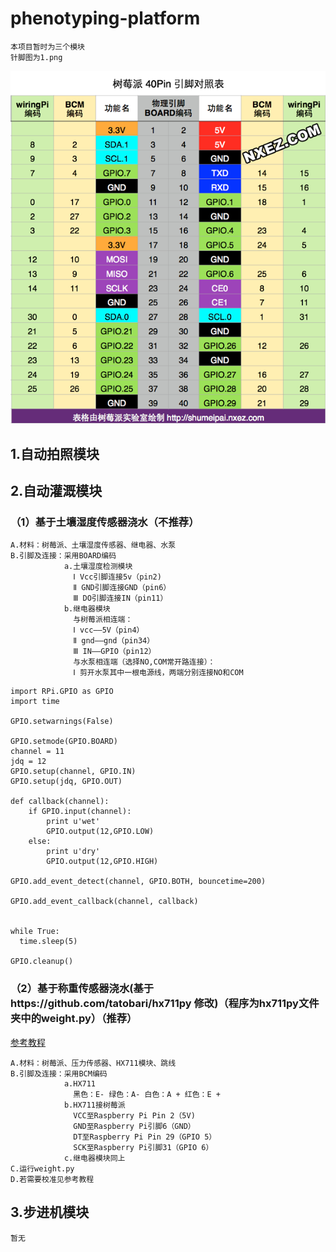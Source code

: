 # phenotyping-platform
    本项目暂时为三个模块
    针脚图为1.png
![针脚图](https://github.com/kirinhcl/phenotyping-platform/blob/main/1.png)
## 1.自动拍照模块



## 2.自动灌溉模块
### （1）基于土壤湿度传感器浇水（不推荐）
    A.材料：树莓派、土壤湿度传感器、继电器、水泵
    B.引脚及连接：采用BOARD编码
                a.土壤湿度检测模块
                  Ⅰ Vcc引脚连接5v（pin2)
                  Ⅱ GND引脚连接GND（pin6）
                  Ⅲ DO引脚连接IN（pin11）
                b.继电器模块
                  与树莓派相连端：
                  Ⅰ vcc——5V（pin4）
                  Ⅱ gnd——gnd（pin34）
                  Ⅲ IN——GPIO（pin12）
                  与水泵相连端（选择NO,COM常开路连接）：
                  Ⅰ 剪开水泵其中一根电源线，两端分别连接NO和COM
```
import RPi.GPIO as GPIO
import time

GPIO.setwarnings(False)

GPIO.setmode(GPIO.BOARD)
channel = 11
jdq = 12
GPIO.setup(channel, GPIO.IN)
GPIO.setup(jdq, GPIO.OUT)

def callback(channel):
    if GPIO.input(channel):
        print u'wet'
        GPIO.output(12,GPIO.LOW)
    else:
        print u'dry'
        GPIO.output(12,GPIO.HIGH)
 
GPIO.add_event_detect(channel, GPIO.BOTH, bouncetime=200)

GPIO.add_event_callback(channel, callback)
 

while True:
  time.sleep(5)

GPIO.cleanup()
```
### （2）基于称重传感器浇水(基于https://github.com/tatobari/hx711py 修改)（程序为hx711py文件夹中的weight.py）（推荐）
[参考教程](https://zhuanlan.zhihu.com/p/132478015)
    
    A.材料：树莓派、压力传感器、HX711模块、跳线
    B.引脚及连接：采用BCM编码
                a.HX711
                  黑色：E- 绿色：A- 白色：A + 红色：E +
                b.HX711接树莓派
                  VCC至Raspberry Pi Pin 2（5V)
                  GND至Raspberry Pi引脚6（GND）
                  DT至Raspberry Pi Pin 29（GPIO 5）
                  SCK至Raspberry Pi引脚31（GPIO 6）
                c.继电器模块同上
    C.运行weight.py
    D.若需要校准见参考教程
        
          
## 3.步进机模块
    暂无

